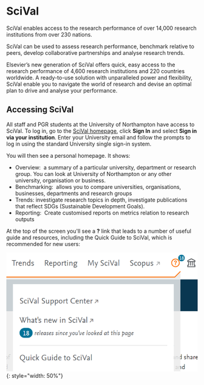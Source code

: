 # SciVal

SciVal enables access to the research performance of over 14,000 research institutions from over 230 nations.

SciVal can be used to assess research performance, benchmark relative to peers, develop collaborative partnerships and analyse research trends.

Elsevier’s new generation of SciVal offers quick, easy access to the research performance of 4,600 research institutions and 220 countries worldwide. A ready-to-use solution with unparalleled power and flexibility, SciVal enable you to navigate the world of research and devise an optimal plan to drive and analyse your performance.

## Accessing SciVal

All staff and PGR students at the University of Northampton have access to SciVal. To log in, go to the [SciVal homepage](https://scival.com/), click **Sign In** and select **Sign in via your institution**. Enter your University email and follow the prompts to log in using the standard University single sign-in system.

You will then see a personal homepage. It shows:

- Overview:  a summary of a particular university, department or research group. You can look at University of Northampton or any other university, organisation or business.
- Benchmarking:  allows you to compare universities, organisations, businesses, departments and research groups
- Trends: investigate research topics in depth, investigate publications that reflect SDGs (Sustainable Development Goals).
- Reporting:  Create customised reports on metrics relation to research outputs

At the top of the screen you'll see a **?** link that leads to a number of useful guide and resources, including the Quick Guide to SciVal, which is recommended for new users:

![SciVal help menu](img/scival-help.png){: style="width: 50%"}
